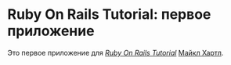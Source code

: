 # Ruby On Rails Tutorial: первое приложение

Это первое приложение для
 [*Ruby On Rails Tutorial*](http://railstutorial.org/)
  [Майкл Хартл](http://michaelhartl.com/).
